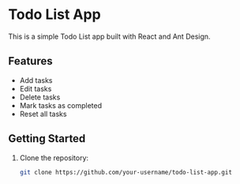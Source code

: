 # Todo List App

This is a simple Todo List app built with React and Ant Design.

## Features

- Add tasks
- Edit tasks
- Delete tasks
- Mark tasks as completed
- Reset all tasks

## Getting Started

1. Clone the repository:

   ```bash
   git clone https://github.com/your-username/todo-list-app.git
